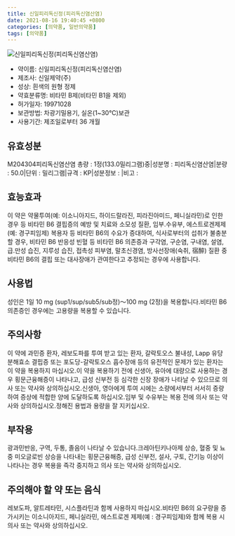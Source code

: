 ```yaml
---
title: 신일피리독신정(피리독신염산염)
date: 2021-08-16 19:40:45 +0800
categories: [의약품, 일반의약품]
tags: [의약품]
---
```

![신일피리독신정(피리독신염산염)](https://nedrug.mfds.go.kr/pbp/cmn/itemImageDownload/151317992996500068)

- 약이름: 신일피리독신정(피리독신염산염)
- 제조사: 신일제약(주)
- 성상: 흰색의 원형 정제
- 약효분류명: 비타민 B제(비타민 B1을 제외)
- 허가일자: 19971028
- 보관방법: 차광기밀용기, 실온(1~30℃)보관
- 사용기간: 제조일로부터 36 개월
## 유효성분
M204304피리독신염산염
총량 : 1정(133.0밀리그램)중|성분명 : 피리독신염산염|분량 : 50.0|단위 : 밀리그램|규격 : KP|성분정보 : |비고 :
## 효능효과
이 약은 약물투여(예: 이소니아지드, 하이드랄라진, 피라진아미드, 페니실라민)로 인한 경우 등 비타민 B6 결핍증의 예방 및 치료와 소모성 질환, 임부․수유부, 에스트로겐제제(예: 경구피임제) 복용자 등 비타민 B6의 수요가 증대하여, 식사로부터의 섭취가 불충분할 경우, 비타민 B6 반응성 빈혈 등 비타민 B6 의존증과 구각염, 구순염, 구내염, 설염, 급․만성 습진, 지루성 습진, 접촉성 피부염, 말초신경염, 방사선장애(숙취, 宿醉) 질환 중 비타민 B6의 결핍 또는 대사장애가 관여한다고 추정되는 경우에 사용합니다.
## 사용법
성인은 1일 10 mg (sup1/sup/sub5/sub정)～100 mg (2정)을 복용합니다.비타민 B6 의존증인 경우에는 고용량을 복용할 수 있습니다.
## 주의사항
이 약에 과민증 환자, 레보도파를 투여 받고 있는 환자, 갈락토오스 불내성, Lapp 유당분해효소 결핍증 또는 포도당-갈락토오스 흡수장애 등의 유전적인 문제가 있는 환자는 이 약을 복용하지 마십시오.이 약을 복용하기 전에 신생아, 유아에 대량으로 사용하는 경우 횡문근융해증이 나타나고, 급성 신부전 등 심각한 신장 장애가 나타날 수 있으므로 의사 또는 약사와 상의하십시오.신생아, 영아에게 투여 시에는 소량에서부터 서서히 증량하여 증상에 적합한 양에 도달하도록 하십시오.임부 및 수유부는 복용 전에 의사 또는 약사와 상의하십시오.정해진 용법과 용량을 잘 지키십시오.
## 부작용
광과민반응, 구역, 두통, 졸음이 나타날 수 있습니다.크레아틴키나아제 상승, 혈중 및 뇨중 미오글로빈 상승을 나타내는 횡문근융해증, 급성 신부전, 설사, 구토, 간기능 이상이 나타나는 경우 복용을 즉각 중지하고 의사 또는 약사와 상의하십시오.
## 주의해야 할 약 또는 음식
레보도파, 알트레타민, 시스플라틴과 함께 사용하지 마십시오.비타민 B6의 요구량을 증가시키는 이소니아지드, 페니실라민, 에스트로겐 제제(예 : 경구피임제)와 함께 복용 시 의사 또는 약사와 상의하십시오.
